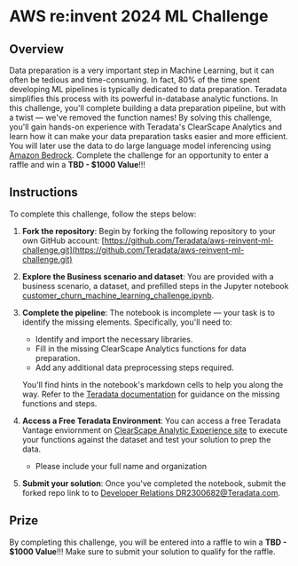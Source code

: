 # AWS re:invent 2024 ML Challenge

## Overview

Data preparation is a very important step in Machine Learning, but it can often be tedious and time-consuming. In fact, 80% of the time spent developing ML pipelines is typically dedicated to data preparation. Teradata simplifies this process with its powerful in-database analytic functions. In this challenge, you'll complete building a data preparation pipeline, but with a twist — we've removed the function names! By solving this challenge, you'll gain hands-on experience with Teradata's ClearScape Analytics and learn how it can make your data preparation tasks easier and more efficient. You will later use the data to do large language model inferencing using [Amazon Bedrock](https://aws.amazon.com/bedrock/). Complete the challenge for an opportunity to enter a raffle and win a **TBD -  $1000 Value**!!! 

## Instructions

To complete this challenge, follow the steps below:

1. **Fork the repository**:
   Begin by forking the following repository to your own GitHub account: 
   [https://github.com/Teradata/aws-reinvent-ml-challenge.git](https://github.com/Teradata/aws-reinvent-ml-challenge.git)

2. **Explore the Business scenario and dataset**:
   You are provided with a business scenario, a dataset, and prefilled steps in the Jupyter notebook [customer_churn_machine_learning_challenge.ipynb](https://github.com/Teradata/aws-reinvent-ml-challenge/blob/main/Customer_Churn_ML_Challenge.ipynb).

3. **Complete the pipeline**:
   The notebook is incomplete — your task is to identify the missing elements. Specifically, you'll need to:

   - Identify and import the necessary libraries.
   - Fill in the missing ClearScape Analytics functions for data preparation.
   - Add any additional data preprocessing steps required.

   You'll find hints in the notebook's markdown cells to help you along the way. Refer to the [Teradata documentation](https://docs.teradata.com/r/Enterprise_IntelliFlex_VMware/Database-Analytic-Functions/Introduction-to-Analytics-Database-Analytic-Functions) for guidance on the missing functions and steps.

4. **Access a Free Teradata Environment**:
    You can access a free Teradata Vantage enviornment on [ClearScape Analytic Experience site](https://www.teradata.com/getting-started/demos/clearscape-analytics) to execute your functions against the dataset and test your solution to prep the data.
   - Please include your full name and organization 

6. **Submit your solution**:
   Once you've completed the notebook, submit the forked repo link to  to [Developer Relations DR2300682@Teradata.com](mailto:DR2300682@Teradata.com).

## Prize
By completing this challenge, you will be entered into a raffle to win a **TBD - $1000 Value**!!! 
Make sure to submit your solution to qualify for the raffle.
